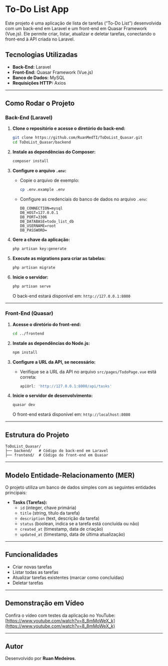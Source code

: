 # To-Do List App

Este projeto é uma aplicação de lista de tarefas (“To-Do List”) desenvolvida com um back-end em Laravel e um front-end em Quasar Framework (Vue.js). Ele permite criar, listar, atualizar e deletar tarefas, conectando o front-end à API criada no Laravel.

## Tecnologias Utilizadas

- **Back-End:** Laravel
- **Front-End:** Quasar Framework (Vue.js)
- **Banco de Dados:** MySQL
- **Requisições HTTP:** Axios

---

## Como Rodar o Projeto

### Back-End (Laravel)

1. **Clone o repositório e acesse o diretório do back-end:**
   ```bash
   git clone https://github.com/RuanMedTI/ToDoList_Quasar.git
   cd ToDoList_Quasar/backend
   ```

2. **Instale as dependências do Composer:**
   ```bash
   composer install
   ```

3. **Configure o arquivo `.env`:**
   - Copie o arquivo de exemplo:
     ```bash
     cp .env.example .env
     ```
   - Configure as credenciais do banco de dados no arquivo `.env`:
     ```env
     DB_CONNECTION=mysql
     DB_HOST=127.0.0.1
     DB_PORT=3306
     DB_DATABASE=todo_list_db
     DB_USERNAME=root
     DB_PASSWORD=
     ```

4. **Gere a chave da aplicação:**
   ```bash
   php artisan key:generate
   ```

5. **Execute as migrations para criar as tabelas:**
   ```bash
   php artisan migrate
   ```

6. **Inicie o servidor:**
   ```bash
   php artisan serve
   ```
   O back-end estará disponível em: `http://127.0.0.1:8000`

---

### Front-End (Quasar)

1. **Acesse o diretório do front-end:**
   ```bash
   cd ../frontend
   ```

2. **Instale as dependências do Node.js:**
   ```bash
   npm install
   ```

3. **Configure a URL da API, se necessário:**
   - Verifique se a URL da API no arquivo `src/pages/TodoPage.vue` está correta:
     ```javascript
     apiUrl: 'http://127.0.0.1:8000/api/tasks'
     ```

4. **Inicie o servidor de desenvolvimento:**
   ```bash
   quasar dev
   ```
   O front-end estará disponível em: `http://localhost:8080`

---

## Estrutura do Projeto

```plaintext
ToDoList_Quasar/
├── backend/   # Código do back-end em Laravel
├── frontend/  # Código do front-end em Quasar
```

---

## Modelo Entidade-Relacionamento (MER)

O projeto utiliza um banco de dados simples com as seguintes entidades principais:

- **Tasks (Tarefas):**
  - `id` (integer, chave primária)
  - `title` (string, título da tarefa)
  - `description` (text, descrição da tarefa)
  - `status` (boolean, indica se a tarefa está concluída ou não)
  - `created_at` (timestamp, data de criação)
  - `updated_at` (timestamp, data de última atualização)

---

## Funcionalidades

- Criar novas tarefas
- Listar todas as tarefas
- Atualizar tarefas existentes (marcar como concluídas)
- Deletar tarefas

---

## Demonstração em Vídeo

Confira o vídeo com testes da aplicação no YouTube:
[https://www.youtube.com/watch?v=8_8mMoWeX_k](https://www.youtube.com/watch?v=8_8mMoWeX_k)

---

## Autor

Desenvolvido por **Ruan Medeiros**. 
